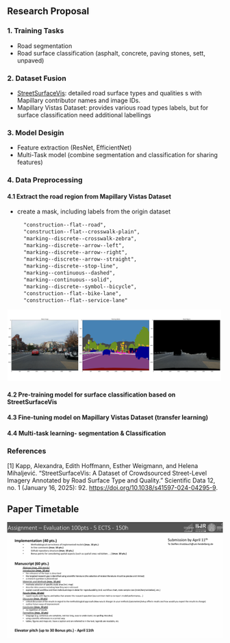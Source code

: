 
## Research Proposal

### 1. Training Tasks
* Road segmentation
* Road surface classification (asphalt, concrete, paving stones, sett, unpaved)


### 2. Dataset Fusion
* [StreetSurfaceVis](https://zenodo.org/records/11449977): detailed road surface types and qualities s with Mapillary contributor names and image IDs.  
* Mapillary Vistas Dataset: provides various road types labels, but for surface classification need additional labellings

### 3. Model Desigin
* Feature extraction (ResNet, EfficientNet)
* Multi-Task model (combine segmentation and classification for sharing features)


### 4. Data Preprocessing
#### 4.1 Extract the road region from Mapillary Vistas Dataset
* create a mask, including labels from the origin dataset

        "construction--flat--road",               
        "construction--flat--crosswalk-plain",  
        "marking--discrete--crosswalk-zebra",  
        "marking--discrete--arrow--left",    
        "marking--discrete--arrow--right",   
        "marking--discrete--arrow--straight",  
        "marking--discrete--stop-line",  
        "marking--continuous--dashed",  
        "marking--continuous--solid",   
        "marking--discrete--symbol--bicycle", 
        "construction--flat--bike-lane",
        "construction--flat--service-lane"
<img src="./Road_test_plot.png" alt="Road Mask Example" width="500"/>


#### 4.2 Pre-training model for surface classification based on StreetSurfaceVis

#### 4.3 Fine-tuning model on Mapillary Vistas Dataset (transfer learning)

#### 4.4 Multi-task learning- segmentation & Classification



### References
[1] Kapp, Alexandra, Edith Hoffmann, Esther Weigmann, and Helena Mihaljević. “StreetSurfaceVis: A Dataset of Crowdsourced Street-Level Imagery Annotated by Road Surface Type and Quality.” Scientific Data 12, no. 1 (January 16, 2025): 92. https://doi.org/10.1038/s41597-024-04295-9.



## Paper Timetable
<img src="./Paper_structure.png" alt="Paper_structure.png" width="800"/>




